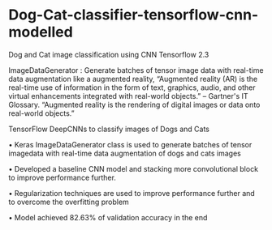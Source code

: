 # Dog-Cat-classifier-tensorflow-cnn-modelled
Dog and Cat image classification using CNN Tensorflow 2.3

ImageDataGenerator : Generate batches of tensor image data with real-time data augmentation
like a augmented reality, “Augmented reality (AR) is the real-time use of information in the form of text, 
graphics, audio, and other virtual enhancements integrated with real-world objects.” – Gartner's IT Glossary.
“Augmented reality is the rendering of digital images or data onto real-world objects.”


TensorFlow DeepCNNs to classify images of Dogs and Cats

• Keras ImageDataGenerator class is used to generate batches of tensor   
   imagedata with real-time data augmentation of dogs and cats images
   
• Developed a baseline CNN model and stacking more convolutional block  
   to improve performance further.  
   
• Regularization techniques are used to improve performance further and  
   to overcome the overfitting problem 
   
• Model achieved 82.63% of validation accuracy in the end
